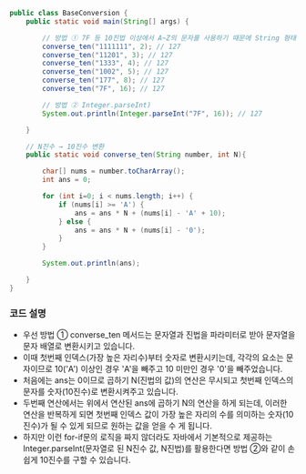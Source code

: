 ```Java
public class BaseConversion {
    public static void main(String[] args) {

        // 방법 ① 7F 등 10진법 이상에서 A~Z의 문자를 사용하기 때문에 String 형태로 해서 전달함
        converse_ten("1111111", 2); // 127
        converse_ten("11201", 3); // 127
        converse_ten("1333", 4); // 127
        converse_ten("1002", 5); // 127
        converse_ten("177", 8); // 127
        converse_ten("7F", 16); // 127

        // 방법 ② Integer.parseInt)
        System.out.println(Integer.parseInt("7F", 16)); // 127

    }

    // N진수 → 10진수 변환
    public static void converse_ten(String number, int N){

        char[] nums = number.toCharArray();
        int ans = 0;

        for (int i=0; i < nums.length; i++) {
            if (nums[i] >= 'A') {
                ans = ans * N + (nums[i] - 'A' + 10);
            } else {
                ans = ans * N + (nums[i] - '0');
            }
        }

        System.out.println(ans);

    }
}
```

### 코드 설명
+ 우선 방법 ① converse_ten 메서드는 문자열과 진법을 파라미터로 받아 문자열을 문자 배열로 변환시키고 있습니다.
+ 이때 첫번째 인덱스(가장 높은 자리수)부터 숫자로 변환시키는데, 각각의 요소는 문자이므로 10('A') 이상인 경우 'A'을 빼주고 10 미만인 경우 '0'을 빼주었습니다.
+ 처음에는 ans는 0이므로 곱하기 N(진법의 값)의 연산은 무시되고 첫번째 인덱스의 문자를 숫자(10진수)로 변환시켜주고 있습니다.
+ 두번째 연산에서는 위에서 연산된 ans에 곱하기 N의 연산을 하게 되는데, 이러한 연산을 반복하게 되면 첫번째 인덱스 값이 가장 높은 자리의 수를 의미하는 숫자(10진수)가 될 수 있게 되므로 원하는 값을 얻을 수 게 됩니다.
+ 하지만 이런 for-if문의 로직을 짜지 않더라도 자바에서 기본적으로 제공하는 Integer.parseInt(문자열로 된 N진수 값, N진법)를 활용한다면 방법 ②와 같이 손쉽게 10진수를 구할 수 있습니다.
